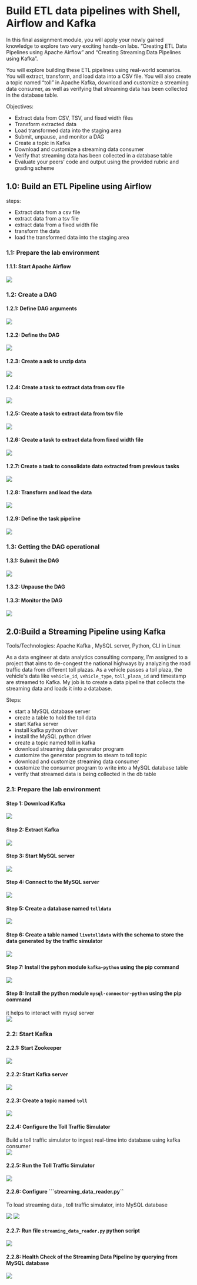 # Build ETL data pipelines with Shell, Airflow and Kafka 

In this final assignment module, you will apply your newly gained knowledge to explore two very exciting hands-on labs. “Creating ETL Data Pipelines using Apache Airflow” and “Creating Streaming Data Pipelines using Kafka”. 

You will explore building these ETL pipelines using real-world scenarios. You will extract, transform, and load data into a CSV file. You will also create a topic named “toll” in Apache Kafka, download and customize a streaming data consumer, as well as verifying that streaming data has been collected in the database table.

Objectives:
- Extract data from CSV, TSV, and fixed width files
- Transform extracted data
- Load transformed data into the staging area
- Submit, unpause, and monitor a DAG
- Create a topic in Kafka
- Download and customize a streaming data consumer
- Verify that streaming data has been collected in a database table
- Evaluate your peers’ code and output using the provided rubric and grading scheme

## 1.0: Build an ETL Pipeline using Airflow 

steps:
- Extract data from a csv file 
- extract data from a tsv file 
- extract data from a fixed width file 
- transform the data 
- load the transformed data into the staging area

### 1.1: Prepare the lab environment 
#### 1.1.1: Start Apache Airflow   
<img src="https://imgur.com/gMNUbea.png">  

### 1.2: Create a DAG
#### 1.2.1: Define DAG arguments  
<img src="https://imgur.com/sx8Eray.png">   

#### 1.2.2: Define the DAG  
<img src="https://imgur.com/uFLq0ys.png">   

#### 1.2.3: Create a ask to unzip data   
<img src="https://imgur.com/8u3UFck.png">    

#### 1.2.4: Create a task to extract data from csv file 
<img src="https://imgur.com/rsjydO7.png">  

#### 1.2.5: Create a task to extract data from tsv file 
<img src="https://imgur.com/7tiYp3F.png">  

#### 1.2.6: Create a task to extract data from fixed width file  
<img src="https://imgur.com/awSt9Q9.png">  

#### 1.2.7: Create a task to consolidate data extracted from previous tasks
<img src="https://imgur.com/Vtwmd6q.png">  

#### 1.2.8: Transform and load the data
<img src="https://imgur.com/I8IvmQ5.png">   

#### 1.2.9: Define the task pipeline 
<img src="https://imgur.com/sFi2JHS.png">

### 1.3: Getting the DAG operational 
#### 1.3.1: Submit the DAG 
<img src="https://imgur.com/60Ojidc.png">  

#### 1.3.2: Unpause the DAG
#### 1.3.3: Monitor the DAG  
<img src="https://imgur.com/cHGC9Xo.png">

##

## 2.0:Build a Streaming Pipeline using Kafka 

Tools/Technologies: Apache Kafka , MySQL server, Python, CLI in Linux   

As a data engineer at data analytics consulting company, I'm assigned to a project that aims to de-congest the national highways by analyzing the road traffic data from different toll plazas. As a vehicle passes a toll plaza, the vehicle's data like ```vehicle_id```, ```vehicle_type```, ```toll_plaza_id``` and timestamp are streamed to Kafka. My job is to create a data pipeline that collects the streaming data and loads it into a database. 

Steps:
- start a MySQL database server
- create a table to hold the toll data 
- start Kafka server 
- install kafka python driver 
- install the MySQL python driver 
- create a topic named toll in kafka 
- download streaming data generator program 
- customize the generator program to steam to toll topic 
- download and customize streaming data consumer 
- customize the consumer program to write into a MySQL database table 
- verify that streamed data is being collected in the db table

### 2.1: Prepare the lab environment 
#### Step 1:  Download Kafka 
<img src ="https://imgur.com/IOvtC5e.png">   

#### Step 2: Extract Kafka  
<img src ="https://imgur.com/oMCeGFO.png">  

#### Step 3: Start MySQL server  
<img src ="https://imgur.com/ngbqKaG.png">   

#### Step 4: Connect to the MySQL server  
<img src ="https://imgur.com/010hYzm.png">  

#### Step 5: Create a database named ```tolldata```   
<img src ="https://imgur.com/jNkj75Q.png">  

#### Step 6: Create a table named ```livetolldata``` with the schema to store the data generated by the traffic simulator   
<img src ="https://imgur.com/1QT9QxW.png">

#### Step 7: Install the pyhon module ```kafka-python``` using the pip command   
<img src ="https://imgur.com/zk11Q8q.png"> 

#### Step 8: Install the python module ```mysql-connector-python``` using the pip command   
it helps to interact with mysql server    
<img src ="https://imgur.com/o7iXglV.png">


### 2.2: Start Kafka
#### 2.2.1: Start Zookeeper   
<img src ="https://imgur.com/fNWnjUj.png">

#### 2.2.2: Start Kafka server    
<img src ="https://imgur.com/7ErKF54.png"> 

#### 2.2.3: Create a topic named ```toll```   
<img src ="https://imgur.com/OR6qqj3.png"> 

#### 2.2.4: Configure the Toll Traffic Simulator   
Build a toll traffic simulator to ingest real-time into database using kafka consumer                     
<img src ="https://imgur.com/n3YSBZG.png">

#### 2.2.5: Run the Toll Traffic Simulator   
<img src ="https://imgur.com/mKZgFuF.png"> 

#### 2.2.6: Configure ```streaming_data_reader.py``   
To load streaming data , toll traffic simulator, into MySQL database   

<img src ="https://imgur.com/xdHMp1w.png">   
<img src ="https://imgur.com/oioUXet.png"> 

#### 2.2.7: Run file ```streaming_data_reader.py``` python script 
<img src ="https://imgur.com/zZ9A7Ee.png">

#### 2.2.8: Health Check of the Streaming Data Pipeline by querying from MySQL database   
<img src ="https://imgur.com/TWoUddJ.png">  
